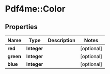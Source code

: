# Pdf4me::Color

## Properties
Name | Type | Description | Notes
------------ | ------------- | ------------- | -------------
**red** | **Integer** |  | [optional] 
**green** | **Integer** |  | [optional] 
**blue** | **Integer** |  | [optional] 


